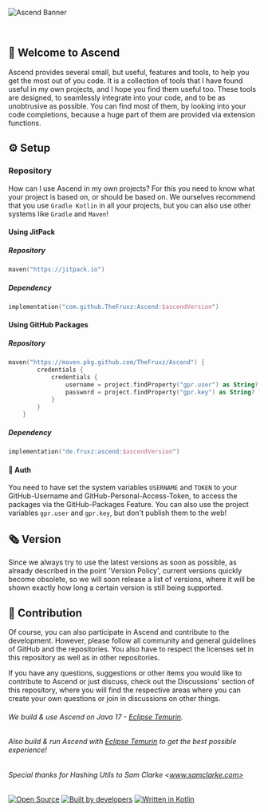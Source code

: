 ![Ascend Banner](https://user-images.githubusercontent.com/28064149/192885894-e412f3e6-9efe-4195-891e-7ba54f0edd7e.jpg)

<br>

## 👋 Welcome to Ascend

Ascend provides several small, but useful, features and tools, to help you get the most out of you code.
It is a collection of tools that I have found useful in my own projects, and I hope you find them useful too.
These tools are designed, to seamlessly integrate into your code, and to be as unobtrusive as possible.
You can find most of them, by looking into your code completions, because a huge part of them are provided via extension functions.

## ⚙️ Setup

### Repository

How can I use Ascend in my own projects? For this you need to know what your project is based on, or should be based on.
We ourselves recommend that you use `Gradle Kotlin` in all your projects, but you can also use other systems like `Gradle` and `Maven`!

#### Using JitPack
##### Repository
```kotlin
maven("https://jitpack.io")
```

##### Dependency
```kotlin
implementation("com.github.TheFruxz:Ascend:$ascendVersion")
```

#### Using GitHub Packages
##### Repository 
```kotlin
maven("https://maven.pkg.github.com/TheFruxz/Ascend") {
        credentials {
            credentials {
                username = project.findProperty("gpr.user") as String? ?: System.getenv("USERNAME")
                password = project.findProperty("gpr.key") as String? ?: System.getenv("TOKEN")
            }
        }
    }
```

##### Dependency
```kotlin
implementation("de.fruxz:ascend:$ascendVersion")
```

#### 🔐 Auth

You need to have set the system variables `USERNAME` and `TOKEN` to your GitHub-Username and GitHub-Personal-Access-Token,
to access the packages via the GitHub-Packages Feature. You can also use the project variables `gpr.user` and `gpr.key`, but
don't publish them to the web!

## 🗞 Version

Since we always try to use the latest versions as soon as possible, as already described in the point 'Version Policy', current versions quickly become obsolete, so we will soon release a list of versions, where it will be shown exactly how long a certain version is still being supported.

## 👥 Contribution

Of course, you can also participate in Ascend and contribute to the development. However, please follow all community and general guidelines of GitHub and the repositories. You also have to respect the licenses set in this repository as well as in other repositories.

If you have any questions, suggestions or other items you would like to contribute to Ascend or just discuss, check out the Discussions' section of this repository, where you will find the respective areas where you can create your own questions or join in discussions on other things.

###### We build & use Ascend on Java 17 - [Eclipse Temurin](https://adoptium.net/).
###### Also build & run Ascend with [Eclipse Temurin](https://adoptium.net/) to get the best possible experience!
###### Special thanks for Hashing Utils to Sam Clarke <www.samclarke.com>

[![Open Source](https://forthebadge.com/images/badges/open-source.svg)](https://github.com/TheFruxz/Ascend/blob/main/LICENSE)
[![Built by developers](https://forthebadge.com/images/badges/built-by-developers.svg)](https://github.com/TheFruxz/Ascend/graphs/contributors)
[![Written in Kotlin](https://forthebadge.com/images/badges/makes-people-smile.svg)](https://github.com/JetBrains/kotlin)
